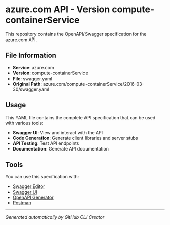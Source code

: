 # azure.com API - Version compute-containerService

This repository contains the OpenAPI/Swagger specification for the azure.com API.

## File Information

- **Service**: azure.com
- **Version**: compute-containerService
- **File**: swagger.yaml
- **Original Path**: azure.com/compute-containerService/2016-03-30/swagger.yaml

## Usage

This YAML file contains the complete API specification that can be used with various tools:

- **Swagger UI**: View and interact with the API
- **Code Generation**: Generate client libraries and server stubs
- **API Testing**: Test API endpoints
- **Documentation**: Generate API documentation

## Tools

You can use this specification with:

- [Swagger Editor](https://editor.swagger.io/)
- [Swagger UI](https://swagger.io/tools/swagger-ui/)
- [OpenAPI Generator](https://openapi-generator.tech/)
- [Postman](https://www.postman.com/)

---

*Generated automatically by GitHub CLI Creator*
